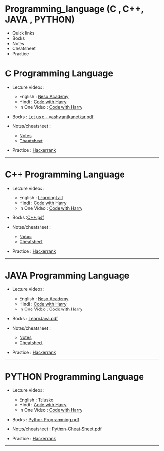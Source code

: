 # Programming_language (C , C++, JAVA , PYTHON)
- Quick links
- Books
- Notes
- Cheatsheet
- Practice


# C Programming Language 
- Lecture videos : 

    - English : [Neso Academy](https://www.youtube.com/playlist?list=PLBlnK6fEyqRggZZgYpPMUxdY1CYkZtARR)
    - Hindi :  [Code with Harry](https://www.youtube.com/playlist?list=PLu0W_9lII9aiXlHcLx-mDH1Qul38wD3aR)
    - In One Video : [Code with Harry](https://www.youtube.com/watch?v=YXcgD8hRHYY&list=PLu0W_9lII9ahKZ42vg2w9ERPmShYbYAB7&index=11&ab_channel=CodeWithHarry)
    
- Books : [Let us c - yashwantkanetkar.pdf](https://github.com/riti2409/Programming_language/files/8146886/Let.us.c.-.yashwantkanetkar.pdf)

- Notes/cheatsheet : 
   - [Notes](https://drive.google.com/file/d/1FHt2QoM6U8rydz9HQkNF6Le0fgKtAy3m/view)
   - [Cheatsheet](https://github.com/riti2409/Programming_with_C_and_Cplus-plus/files/7980816/C_Cheat.pdf)
 
 - Practice : [Hackerrank](https://www.hackerrank.com/domains/c)

<hr>

# C++ Programming Language 
- Lecture videos :
 
    - English : [LearningLad](https://www.youtube.com/playlist?list=PLfVsf4Bjg79Cu5MYkyJ-u4SyQmMhFeC1C)
    - Hindi :  [Code with Harry](https://www.youtube.com/playlist?list=PLu0W_9lII9agpFUAlPFe_VNSlXW5uE0YL)
    - In One Video : [Code with Harry](https://www.youtube.com/watch?v=yGB9jhsEsr8&ab_channel=CodeWithHarry)
    
- Books :[C++.pdf](https://github.com/riti2409/Programming_language/files/8146913/C%2B%2B.pdf)

- Notes/cheatsheet :
  - [Notes](https://drive.google.com/file/d/1FHt2QoM6U8rydz9HQkNF6Le0fgKtAy3m/view)
  - [Cheatsheet](https://www.codewithharry.com/blogpost/cpp-cheatsheet)

- Practice : [Hackerrank](https://www.hackerrank.com/domains/cpp)

<hr>

# JAVA Programming Language 
- Lecture videos : 

    - English : [Neso Academy](https://www.youtube.com/playlist?list=PLBlnK6fEyqRjKA_NuK9mHmlk0dZzuP1P5)
    - Hindi :   [Code with Harry](https://www.youtube.com/playlist?list=PLu0W_9lII9agS67Uits0UnJyrYiXhDS6q)
    - In One Video : [Code with Harry](https://www.youtube.com/watch?v=ihk_Xglr164&list=PLu0W_9lII9ahKZ42vg2w9ERPmShYbYAB7&index=15&ab_channel=CodeWithHarry)
    
- Books : [LearnJava.pdf](https://github.com/riti2409/Programming_language/files/8146914/LearnJava.pdf)

- Notes/cheatsheet :  
  - [Notes](https://github.com/riti2409/Programming_language/files/8146923/Java.Programming.pdf)
  - [Cheatsheet](https://github.com/riti2409/Programming_language/files/8146917/Java-Cheat-Sheet.pdf)

- Practice : [Hackerrank](https://www.hackerrank.com/domains/java)

<hr>

# PYTHON Programming Language 
- Lecture videos : 

    - English : [Telusko](https://www.youtube.com/playlist?list=PLsyeobzWxl7poL9JTVyndKe62ieoN-MZ3)
    - Hindi :   [Code with Harry](https://www.youtube.com/playlist?list=PLu0W_9lII9agICnT8t4iYVSZ3eykIAOME)
    - In One Video : [Code with Harry](https://www.youtube.com/watch?v=ihk_Xglr164&list=PLu0W_9lII9ahKZ42vg2w9ERPmShYbYAB7&index=15&ab_channel=CodeWithHarry)
    
- Books : [Python Programming.pdf](https://github.com/riti2409/Programming_language/files/8146943/Python.Programming.Python.Programming.for.Beginners.Python.Programming.for.Intermediates.PDFDrive.pdf)

- Notes/cheatsheet : [Python-Cheat-Sheet.pdf](https://github.com/riti2409/Programming_language/files/8146925/Python-Cheat-Sheet.pdf)

- Practice : [Hackerrank](https://www.hackerrank.com/domains/python)

<hr>
